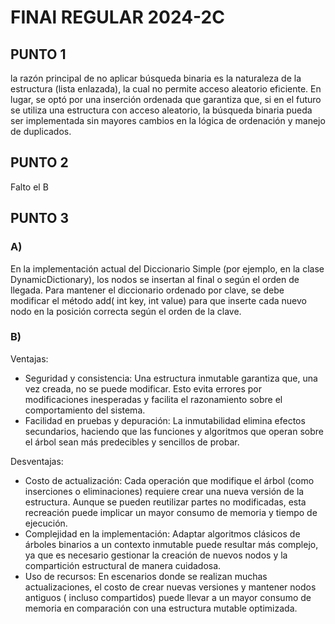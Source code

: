 # FINAl REGULAR 2024-2C

## PUNTO 1

la razón principal de no aplicar búsqueda binaria es la naturaleza de la estructura (lista enlazada), la
cual no permite acceso aleatorio eficiente. En lugar, se optó por una inserción ordenada que garantiza que, si
en el futuro se utiliza una estructura con acceso aleatorio, la búsqueda binaria pueda ser implementada sin mayores
cambios en la lógica de ordenación y manejo de duplicados.

## PUNTO 2

Falto el B

## PUNTO 3

### A)

En la implementación actual del Diccionario Simple (por ejemplo, en la clase DynamicDictionary), los nodos se insertan
al final o según el orden de llegada. Para mantener el diccionario ordenado por clave, se debe modificar el método add(
int key, int value) para que inserte cada nuevo nodo en la posición correcta según el orden de la clave.

### B)

Ventajas:

* Seguridad y consistencia:
  Una estructura inmutable garantiza que, una vez creada, no se puede modificar. Esto evita errores por modificaciones
  inesperadas y facilita el razonamiento sobre el comportamiento del sistema.
* Facilidad en pruebas y depuración:
  La inmutabilidad elimina efectos secundarios, haciendo que las funciones y algoritmos que operan sobre el árbol sean
  más
  predecibles y sencillos de probar.

Desventajas:

* Costo de actualización:
  Cada operación que modifique el árbol (como inserciones o eliminaciones) requiere crear una nueva versión de la
  estructura. Aunque se pueden reutilizar partes no modificadas, esta recreación puede implicar un mayor consumo de
  memoria y tiempo de ejecución.
* Complejidad en la implementación:
  Adaptar algoritmos clásicos de árboles binarios a un contexto inmutable
  puede resultar más complejo, ya que es necesario gestionar la creación de nuevos nodos y la compartición estructural
  de
  manera cuidadosa.
* Uso de recursos:
  En escenarios donde se realizan muchas actualizaciones, el costo de crear nuevas versiones y mantener nodos antiguos (
  incluso compartidos) puede llevar a un mayor consumo de memoria en comparación con una estructura mutable optimizada.